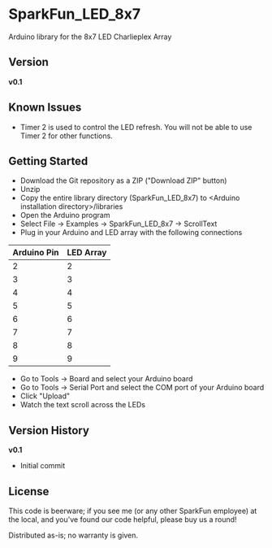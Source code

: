 SparkFun_LED_8x7
================

Arduino library for the 8x7 LED Charlieplex Array

Version
-------

**v0.1**

Known Issues
------------

* Timer 2 is used to control the LED refresh. You will not be able to use Timer 2 for other functions.

Getting Started
---------------

* Download the Git repository as a ZIP ("Download ZIP" button)
* Unzip
* Copy the entire library directory (SparkFun_LED_8x7) to \<Arduino installation directory\>/libraries
* Open the Arduino program
* Select File -> Examples -> SparkFun_LED_8x7 -> ScrollText
* Plug in your Arduino and LED array with the following connections

| Arduino Pin | LED Array |
|---|---|
| 2 | 2 | 
| 3 | 3 |
| 4 | 4 |
| 5 | 5 |
| 6 | 6 |
| 7 | 7 |
| 8 | 8 |
| 9 | 9 |

* Go to Tools -> Board and select your Arduino board
* Go to Tools -> Serial Port and select the COM port of your Arduino board
* Click "Upload"
* Watch the text scroll across the LEDs

Version History
---------------

**v0.1**

* Initial commit

License
-------

This code is beerware; if you see me (or any other SparkFun employee) at the local, and you've found our code helpful, please buy us a round!

Distributed as-is; no warranty is given.
